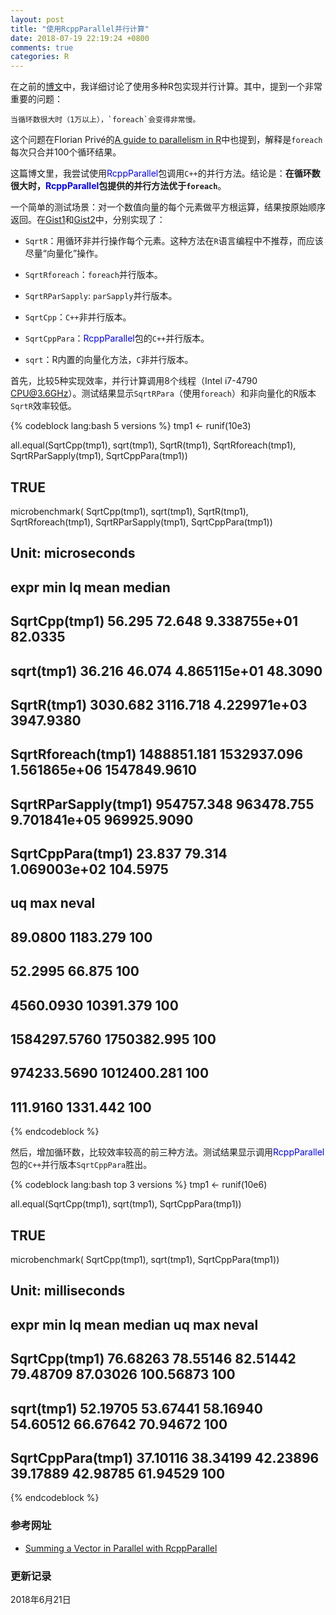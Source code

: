 ```yaml
---
layout: post
title: "使用RcppParallel并行计算"
date: 2018-07-19 22:19:24 +0800
comments: true
categories: R
---
```


在之前的[博文](http://yulongniu.bionutshell.org/blog/2014/06/25/parallel-package/)中，我详细讨论了使用多种R包实现并行计算。其中，提到一个非常重要的问题：

    当循环数很大时（1万以上），`foreach`会变得非常慢。
    
这个问题在Florian Privé的[A guide to parallelism in R](https://privefl.github.io/blog/a-guide-to-parallelism-in-r/)中也提到，解释是`foreach`每次只合并100个循环结果。

<!--more-->

这篇博文里，我尝试使用<span style="color: blue">RcppParallel</span>包调用`C++`的并行方法。结论是：**在循环数很大时，<span style="color: blue">RcppParallel</span>包提供的并行方法优于`foreach`**。

一个简单的测试场景：对一个数值向量的每个元素做平方根运算，结果按原始顺序返回。在[Gist1](https://gist.github.com/YulongNiu/add0d9f066299613b64b8458fd5d741a)和[Gist2](https://gist.github.com/YulongNiu/9331ea0d3ef46f0571c5f2dc061c3f8a)中，分别实现了：

* `SqrtR`：用循环非并行操作每个元素。这种方法在`R`语言编程中不推荐，而应该尽量“向量化”操作。

* `SqrtRforeach`：`foreach`并行版本。

* `SqrtRParSapply`: `parSapply`并行版本。

* `SqrtCpp`：`C++`非并行版本。

* `SqrtCppPara`：<span style="color: blue">RcppParallel</span>包的`C++`并行版本。

* `sqrt`：R内置的向量化方法，`C`非并行版本。

首先，比较5种实现效率，并行计算调用8个线程（Intel i7-4790 CPU@3.6GHz）。测试结果显示`SqrtRPara`（使用`foreach`）和非向量化的R版本`SqrtR`效率较低。

{% codeblock lang:bash 5 versions %}
tmp1 <- runif(10e3)

all.equal(SqrtCpp(tmp1),
          sqrt(tmp1),
          SqrtR(tmp1),
          SqrtRforeach(tmp1),
          SqrtRParSapply(tmp1),
          SqrtCppPara(tmp1))

## TRUE

microbenchmark(
    SqrtCpp(tmp1),
    sqrt(tmp1),
    SqrtR(tmp1),
    SqrtRforeach(tmp1),
    SqrtRParSapply(tmp1),
    SqrtCppPara(tmp1))

## Unit: microseconds
##                 expr         min          lq         mean       median
##        SqrtCpp(tmp1)      56.295      72.648 9.338755e+01      82.0335
##           sqrt(tmp1)      36.216      46.074 4.865115e+01      48.3090
##          SqrtR(tmp1)    3030.682    3116.718 4.229971e+03    3947.9380
##   SqrtRforeach(tmp1) 1488851.181 1532937.096 1.561865e+06 1547849.9610
## SqrtRParSapply(tmp1)  954757.348  963478.755 9.701841e+05  969925.9090
##    SqrtCppPara(tmp1)      23.837      79.314 1.069003e+02     104.5975
##           uq         max neval
##      89.0800    1183.279   100
##      52.2995      66.875   100
##    4560.0930   10391.379   100
## 1584297.5760 1750382.995   100
##  974233.5690 1012400.281   100
##     111.9160    1331.442   100

{% endcodeblock %} 

然后，增加循环数，比较效率较高的前三种方法。测试结果显示调用<span style="color: blue">RcppParallel</span>包的`C++`并行版本`SqrtCppPara`胜出。

{% codeblock lang:bash top 3 versions %}
tmp1 <- runif(10e6)

all.equal(SqrtCpp(tmp1),
          sqrt(tmp1),
          SqrtCppPara(tmp1))

## TRUE

microbenchmark(
  SqrtCpp(tmp1),
  sqrt(tmp1),
  SqrtCppPara(tmp1))
  
## Unit: milliseconds
##               expr      min       lq     mean   median       uq       max neval
##      SqrtCpp(tmp1) 76.68263 78.55146 82.51442 79.48709 87.03026 100.56873   100
##         sqrt(tmp1) 52.19705 53.67441 58.16940 54.60512 66.67642  70.94672   100
##  SqrtCppPara(tmp1) 37.10116 38.34199 42.23896 39.17889 42.98785  61.94529   100
{% endcodeblock %} 


### <a id="Ref">参考网址</a> ###

* [Summing a Vector in Parallel with RcppParallel](http://gallery.rcpp.org/articles/parallel-vector-sum/)

### 更新记录 ###

2018年6月21日
